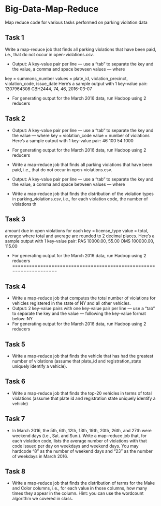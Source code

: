 # Big-Data-Map-Reduce
Map reduce code for various tasks performed on parking violation data

## Task 1
 Write a map-reduce job that finds all parking violations that have been paid, i.e., that do not
 occur in open-violations.csv.
 - Output: A key-value pair per line — use a “tab” to separate the key and the value, a comma
 and space between values — where
 
key = summons_number
values = plate_id, violation_precinct, violation_code, issue_date
Here’s a sample output with 1 key-value pair:
1307964308 GBH2444, 74, 46, 2016-03-07
- For generating output for the March 2016 data, run Hadoop using 2 reducers


## Task 2
- Output: A key-value pair per line — use a “tab” to separate the key and the value — where key = violation_code
value = number of violations
Here’s a sample output with 1 key-value pair:
46 100 54 1000
- For generating output for the March 2016 data, run Hadoop using 2 reducers
 - Write a map-reduce job that finds all parking violations that have been paid, i.e., that do not
 occur in open-violations.csv.
 - Output: A key-value pair per line — use a “tab” to separate the key and the value, a comma
 and space between values — where
 
 - Write a map-reduce job that finds the distribution of the violation types in
 parking_violations.csv, i.e., for each violation code, the number of violations th
 
 
## Task 3
amount due in open violations for each
key = license_type
value = total, average
where total and average are rounded to 2 decimal places. Here’s a sample output with 1 key-value pair:
PAS 10000.00, 55.00
OMS 100000.00, 115.00
- For generating output for the March 2016 data, run Hadoop using 2 reducers ===================================================================


## Task 4
- Write a map-reduce job that computes the total number of violations for vehicles registered in
 the state of NY and all other vehicles.
 - Output: 2 key-value pairs with one key-value pair per line — use a “tab” to separate the key
 and the value — following the key-value format below:
NY <total number>
- For generating output for the March 2016 data, run Hadoop using 2 reducers
 
## Task 5
 
  - Write a map-reduce job that finds the vehicle that has had the greatest number of violations
 (assume that plate_id and registration_state uniquely identify a vehicle).
 
 
## Task 6
 
 - Write a map-reduce job that
finds the top-20 vehicles
in terms of total violations (assume that
 plate id and registration state uniquely identify a vehicle)
 
 
## Task 7
  - In March 2016, the 5th, 6th, 12th, 13th, 19th, 20th, 26th, and 27th were weekend days (i.e.,
 Sat. and Sun.).
 Write a map-reduce job that, for each violation code, lists the average number of violations with
 that code issued per day on weekdays and weekend days. You may hardcode “8” as the
 number of weekend days and “23” as the number of weekdays in March 2016.
 
## Task 8
 - Write a map-reduce job that finds the distribution of terms for the Make and Color columns, i.e., for each value in those columns, how many times they appear in the column. Hint: you can use the wordcount algorithm we covered in class.
 
